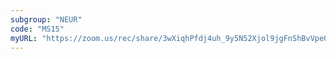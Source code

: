 ```yaml
---
subgroup: "NEUR"
code: "MS15"
myURL: "https://zoom.us/rec/share/3wXiqhPfdj4uh_9y5N52Xjol9jgFnShBvVpeOJXwPJZPZra5QmsCpnM63p67UZ8C.bOzvD5MOcBhIjsbG?startTime=1623889659000"
---
```

